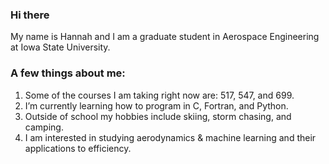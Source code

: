 ### Hi there

My name is Hannah and I am a graduate student in Aerospace Engineering at Iowa State University. 

### A few things about me:

1. Some of the courses I am taking right now are: 517, 547, and 699.
2. I’m currently learning how to program in C, Fortran, and Python.
3. Outside of school my hobbies include skiing, storm chasing, and camping.
4. I am interested in studying aerodynamics & machine learning and their applications to efficiency.
